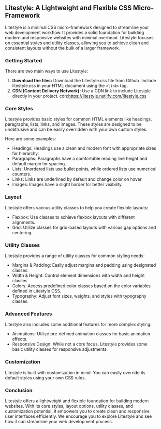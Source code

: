 ## Litestyle: A Lightweight and Flexible CSS Micro-Framework

Litestyle is a minimal CSS micro-framework designed to streamline your web development workflow. It provides a solid foundation for building modern and responsive websites with minimal overhead. Litestyle focuses on essential styles and utility classes, allowing you to achieve clean and consistent layouts without the bulk of a larger framework.

### Getting Started

There are two main ways to use Litestyle:

1. **Download the files:** Download the Litestyle.css file from Github .Include litestyle.css in your HTML document using the `<link>` tag.
2. **CDN (Content Delivery Network):** Use a CDN link to include Litestyle directly in your project.
cdn:https://litestyle.netlify.com/litestyle.css

### Core Styles

Litestyle provides basic styles for common HTML elements like headings, paragraphs, lists, links, and images. These styles are designed to be unobtrusive and can be easily overridden with your own custom styles.

Here are some examples:

* Headings: Headings use a clean and modern font with appropriate sizes for hierarchy.
* Paragraphs: Paragraphs have a comfortable reading line height and default margin for spacing.
* Lists: Unordered lists use bullet points, while ordered lists use numerical counters.
* Links: Links are underlined by default and change color on hover.
* Images: Images have a slight border for better visibility.

### Layout

Litestyle offers various utility classes to help you create flexible layouts:

* Flexbox: Use classes to achieve flexbox layouts with different alignments.
* Grid: Utilize classes for grid-based layouts with various gap options and centering.

### Utility Classes

Litestyle provides a range of utility classes for common styling needs:

* Margins & Padding: Easily adjust margins and padding using designated classes.
* Width & Height: Control element dimensions with width and height classes.
* Colors: Access predefined color classes based on the color variables defined in Litestyle CSS.
* Typography: Adjust font sizes, weights, and styles with typography classes.

### Advanced Features

Litestyle also includes some additional features for more complex styling:

* Animations: Utilize pre-defined animation classes for basic animation effects.
* Responsive Design: While not a core focus, Litestyle provides some basic utility classes for responsive adjustments.

### Customization

Litestyle is built with customization in mind. You can easily override its default styles using your own CSS rules.

### Conclusion

Litestyle offers a lightweight and flexible foundation for building modern websites. With its core styles, layout options, utility classes, and customization potential, it empowers you to create clean and responsive user interfaces efficiently. We encourage you to explore Litestyle and see how it can streamline your web development process.
